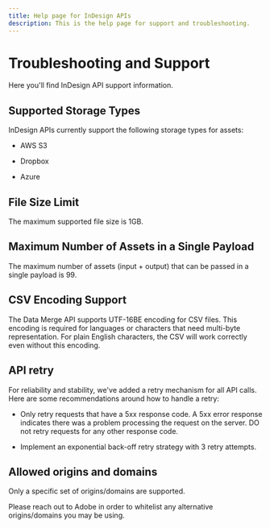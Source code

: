 ```yaml
---
title: Help page for InDesign APIs
description: This is the help page for support and troubleshooting.
---
```


# Troubleshooting and Support

Here you'll find InDesign API support information.

## Supported Storage Types

InDesign APIs currently support the following storage types for assets:

- AWS S3

- Dropbox

- Azure

## File Size Limit

The maximum supported file size is 1GB.

## Maximum Number of Assets in a Single Payload

The maximum number of assets (input + output) that can be passed in a single payload is 99.

## CSV Encoding Support

The Data Merge API supports UTF-16BE encoding for CSV files. This encoding is required for languages or characters that need multi-byte representation. For plain English characters, the CSV will work correctly even without this encoding.

## API retry

 For reliability and stability, we've added a retry mechanism for all API calls. Here are some recommendations around how to handle a retry:

  - Only retry requests that have a 5xx response code. A 5xx error response indicates there was a problem processing the request on the server. DO not retry requests for any other response code.

  - Implement an exponential back-off retry strategy with 3 retry attempts.

## Allowed origins and domains

Only a specific set of origins/domains are supported. 

Please reach out to Adobe in order to whitelist any alternative origins/domains you may be using.
